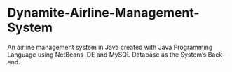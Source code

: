 # Dynamite-Airline-Management-System
An airline management system in Java created with Java Programming Language using NetBeans IDE and MySQL Database as the System’s Back-end.
